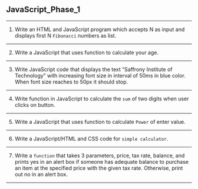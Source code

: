 ## JavaScript_Phase_1
---

 1. Write an HTML and JavaScript program which accepts N as input and displays first N `Fibonacci` numbers as list.
 ---
 2. Write a JavaScript that uses function to calculate your age.
 ---
 3. Write JavaScript code that displays the text “Saffrony Institute of Technology” with increasing font size in interval of 50ms in blue color.
When font size reaches to 50px it should stop.
---
 4. Write function in JavaScript to calculate the `sum` of two digits when user clicks on button.
 ---
 5. Write a JavaScript that uses function to calculate `Power` of enter value.
 ---
 6. Write a JavaScript/HTML and CSS code for `simple calculator`.
 ---
 7. Write a `function` that takes 3 parameters, price, tax rate, balance, and prints yes in an alert box if someone has adequate balance to purchase an item at
the specified price with the given tax rate. Otherwise, print out no in an alert box.
---


